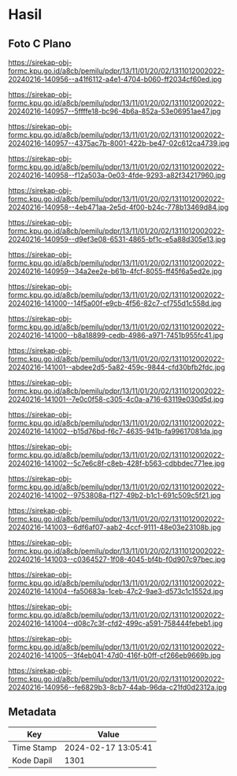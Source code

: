 # Hasil

## Foto C Plano

https://sirekap-obj-formc.kpu.go.id/a8cb/pemilu/pdpr/13/11/01/20/02/1311012002022-20240216-140956--a41f6112-a4e1-4704-b060-ff2034cf60ed.jpg

https://sirekap-obj-formc.kpu.go.id/a8cb/pemilu/pdpr/13/11/01/20/02/1311012002022-20240216-140957--5ffffe18-bc96-4b6a-852a-53e06951ae47.jpg

https://sirekap-obj-formc.kpu.go.id/a8cb/pemilu/pdpr/13/11/01/20/02/1311012002022-20240216-140957--4375ac7b-8001-422b-be47-02c612ca4739.jpg

https://sirekap-obj-formc.kpu.go.id/a8cb/pemilu/pdpr/13/11/01/20/02/1311012002022-20240216-140958--f12a503a-0e03-4fde-9293-a82f34217960.jpg

https://sirekap-obj-formc.kpu.go.id/a8cb/pemilu/pdpr/13/11/01/20/02/1311012002022-20240216-140958--4eb471aa-2e5d-4f00-b24c-778b13469d84.jpg

https://sirekap-obj-formc.kpu.go.id/a8cb/pemilu/pdpr/13/11/01/20/02/1311012002022-20240216-140959--d9ef3e08-6531-4865-bf1c-e5a88d305e13.jpg

https://sirekap-obj-formc.kpu.go.id/a8cb/pemilu/pdpr/13/11/01/20/02/1311012002022-20240216-140959--34a2ee2e-b61b-4fcf-8055-ff45f6a5ed2e.jpg

https://sirekap-obj-formc.kpu.go.id/a8cb/pemilu/pdpr/13/11/01/20/02/1311012002022-20240216-141000--14f5a00f-e9cb-4f56-82c7-cf755d1c558d.jpg

https://sirekap-obj-formc.kpu.go.id/a8cb/pemilu/pdpr/13/11/01/20/02/1311012002022-20240216-141000--b8a18899-cedb-4986-a971-7451b955fc41.jpg

https://sirekap-obj-formc.kpu.go.id/a8cb/pemilu/pdpr/13/11/01/20/02/1311012002022-20240216-141001--abdee2d5-5a82-459c-9844-cfd30bfb2fdc.jpg

https://sirekap-obj-formc.kpu.go.id/a8cb/pemilu/pdpr/13/11/01/20/02/1311012002022-20240216-141001--7e0c0f58-c305-4c0a-a716-63119e030d5d.jpg

https://sirekap-obj-formc.kpu.go.id/a8cb/pemilu/pdpr/13/11/01/20/02/1311012002022-20240216-141002--b15d76bd-f6c7-4635-941b-fa99617081da.jpg

https://sirekap-obj-formc.kpu.go.id/a8cb/pemilu/pdpr/13/11/01/20/02/1311012002022-20240216-141002--5c7e6c8f-c8eb-428f-b563-cdbbdec771ee.jpg

https://sirekap-obj-formc.kpu.go.id/a8cb/pemilu/pdpr/13/11/01/20/02/1311012002022-20240216-141002--9753808a-f127-49b2-b1c1-691c509c5f21.jpg

https://sirekap-obj-formc.kpu.go.id/a8cb/pemilu/pdpr/13/11/01/20/02/1311012002022-20240216-141003--6df6af07-aab2-4ccf-9111-48e03e23108b.jpg

https://sirekap-obj-formc.kpu.go.id/a8cb/pemilu/pdpr/13/11/01/20/02/1311012002022-20240216-141003--c0364527-1f08-4045-bf4b-f0d907c97bec.jpg

https://sirekap-obj-formc.kpu.go.id/a8cb/pemilu/pdpr/13/11/01/20/02/1311012002022-20240216-141004--fa50683a-1ceb-47c2-9ae3-d573c1c1552d.jpg

https://sirekap-obj-formc.kpu.go.id/a8cb/pemilu/pdpr/13/11/01/20/02/1311012002022-20240216-141004--d08c7c3f-cfd2-499c-a591-758444febeb1.jpg

https://sirekap-obj-formc.kpu.go.id/a8cb/pemilu/pdpr/13/11/01/20/02/1311012002022-20240216-141005--3f4eb041-47d0-416f-b0ff-cf266eb9669b.jpg

https://sirekap-obj-formc.kpu.go.id/a8cb/pemilu/pdpr/13/11/01/20/02/1311012002022-20240216-140956--fe6829b3-8cb7-44ab-96da-c21fd0d2312a.jpg


## Metadata

| Key        | Value               |
| ---------- | ------------------- |
| Time Stamp | 2024-02-17 13:05:41 |
| Kode Dapil | 1301                |



